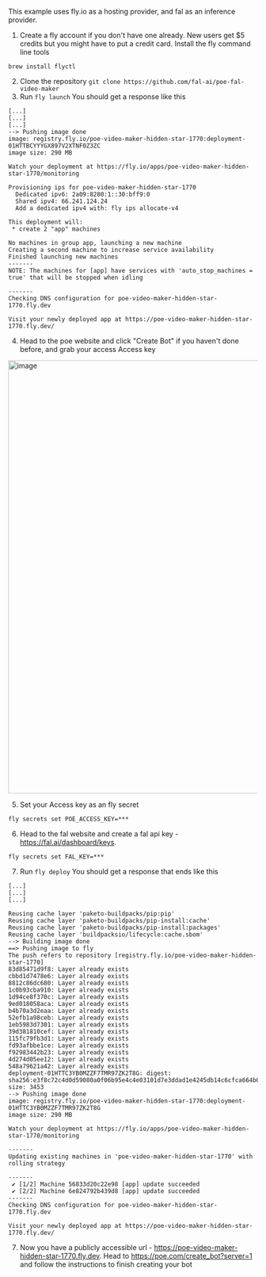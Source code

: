 This example uses fly.io as a hosting provider, and fal as an inference provider. 

1) Create a fly account if you don't have one already. New users get $5 credits but you might have to put a credit card. Install the fly command line tools
```
brew install flyctl
```
2) Clone the repository `git clone https://github.com/fal-ai/poe-fal-video-maker`
3) Run `fly launch`
You should get a response like this 

```
[...]
[...]
[...]
--> Pushing image done
image: registry.fly.io/poe-video-maker-hidden-star-1770:deployment-01HTTBCYYYGX897V2XTNF0Z3ZC
image size: 290 MB

Watch your deployment at https://fly.io/apps/poe-video-maker-hidden-star-1770/monitoring

Provisioning ips for poe-video-maker-hidden-star-1770
  Dedicated ipv6: 2a09:8280:1::30:bff9:0
  Shared ipv4: 66.241.124.24
  Add a dedicated ipv4 with: fly ips allocate-v4

This deployment will:
 * create 2 "app" machines

No machines in group app, launching a new machine
Creating a second machine to increase service availability
Finished launching new machines
-------
NOTE: The machines for [app] have services with 'auto_stop_machines = true' that will be stopped when idling

-------
Checking DNS configuration for poe-video-maker-hidden-star-1770.fly.dev

Visit your newly deployed app at https://poe-video-maker-hidden-star-1770.fly.dev/
```
4) Head to the poe website and click "Create Bot" if you haven't done before, and grab your access Access key
   
<img width="874" alt="image" src="https://github.com/fal-ai/poe-fal-video-maker/assets/1714827/e78e2918-d275-4b21-abcf-dae6b68b2e16">

5) Set your Access key as an fly secret 

```
fly secrets set POE_ACCESS_KEY=***
```

6) Head to the fal website and create a fal api key - https://fal.ai/dashboard/keys.
```
fly secrets set FAL_KEY=***
```

7) Run `fly deploy`
You should get a response that ends like this 
```
[...]
[...]
[...]

Reusing cache layer 'paketo-buildpacks/pip:pip'
Reusing cache layer 'paketo-buildpacks/pip-install:cache'
Reusing cache layer 'paketo-buildpacks/pip-install:packages'
Reusing cache layer 'buildpacksio/lifecycle:cache.sbom'
--> Building image done
==> Pushing image to fly
The push refers to repository [registry.fly.io/poe-video-maker-hidden-star-1770]
83d85471d9f8: Layer already exists 
cbbd1d7478e6: Layer already exists 
8812c86dc680: Layer already exists 
1c0b93cba910: Layer already exists 
1d94ce8f370c: Layer already exists 
9ed018058aca: Layer already exists 
b4b70a3d2eaa: Layer already exists 
52efb1a98ceb: Layer already exists 
1eb5983d7301: Layer already exists 
39d381810cef: Layer already exists 
115fc79fb3d1: Layer already exists 
fd93afbbe1ce: Layer already exists 
f92983442b23: Layer already exists 
4d274d05ee12: Layer already exists 
548a79621a42: Layer already exists 
deployment-01HTTC3YB0MZZF7TMR97ZK2T8G: digest: sha256:e3f8c72c4d0d59080a0f06b95e4c4e03101d7e3ddad1e4245db14c6cfca664b0 size: 3453
--> Pushing image done
image: registry.fly.io/poe-video-maker-hidden-star-1770:deployment-01HTTC3YB0MZZF7TMR97ZK2T8G
image size: 290 MB

Watch your deployment at https://fly.io/apps/poe-video-maker-hidden-star-1770/monitoring

-------
Updating existing machines in 'poe-video-maker-hidden-star-1770' with rolling strategy

-------
 ✔ [1/2] Machine 56833d20c22e98 [app] update succeeded
 ✔ [2/2] Machine 6e824792b439d8 [app] update succeeded
-------
Checking DNS configuration for poe-video-maker-hidden-star-1770.fly.dev

Visit your newly deployed app at https://poe-video-maker-hidden-star-1770.fly.dev/
```
7) Now you have a publicly accessible url - https://poe-video-maker-hidden-star-1770.fly.dev. Head to https://poe.com/create_bot?server=1 and follow the instructions to finish creating your bot 
